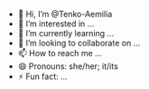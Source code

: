 - 👋 Hi, I’m @Tenko-Aemilia
- 👀 I’m interested in ...
- 🌱 I’m currently learning ...
- 💞️ I’m looking to collaborate on ...
- 📫 How to reach me ...
- 😄 Pronouns: she/her; it/its
- ⚡ Fun fact: ...

<!---
Tenko-Aemilia/Tenko-Aemilia is a ✨ special ✨ repository because its `README.md` (this file) appears on your GitHub profile.
You can click the Preview link to take a look at your changes.
--->
